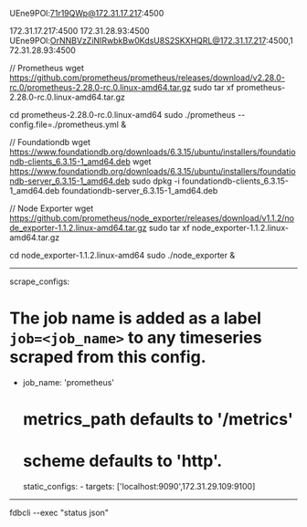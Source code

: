 UEne9POl:71r19QWp@172.31.17.217:4500

172.31.17.217:4500 172.31.28.93:4500 
UEne9POl:OrNNBVzZiNIRwbkBw0KdsU8S2SKXHQRL@172.31.17.217:4500,172.31.28.93:4500

// Prometheus
wget https://github.com/prometheus/prometheus/releases/download/v2.28.0-rc.0/prometheus-2.28.0-rc.0.linux-amd64.tar.gz
sudo tar xf prometheus-2.28.0-rc.0.linux-amd64.tar.gz

cd prometheus-2.28.0-rc.0.linux-amd64
sudo ./prometheus --config.file=./prometheus.yml &


// Foundationdb
wget https://www.foundationdb.org/downloads/6.3.15/ubuntu/installers/foundationdb-clients_6.3.15-1_amd64.deb
wget https://www.foundationdb.org/downloads/6.3.15/ubuntu/installers/foundationdb-server_6.3.15-1_amd64.deb
sudo dpkg -i foundationdb-clients_6.3.15-1_amd64.deb foundationdb-server_6.3.15-1_amd64.deb

// Node Exporter
wget https://github.com/prometheus/node_exporter/releases/download/v1.1.2/node_exporter-1.1.2.linux-amd64.tar.gz
sudo tar xf node_exporter-1.1.2.linux-amd64.tar.gz

cd node_exporter-1.1.2.linux-amd64
sudo ./node_exporter &

***
scrape_configs:
  # The job name is added as a label `job=<job_name>` to any timeseries scraped from this config.
  - job_name: 'prometheus'

    # metrics_path defaults to '/metrics'
    # scheme defaults to 'http'.

    static_configs:
            - targets: ['localhost:9090',172.31.29.109:9100]
***

fdbcli --exec "status json"
